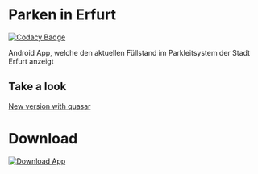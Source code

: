 # Parken in Erfurt

[![Codacy Badge](https://api.codacy.com/project/badge/Grade/2c0f1a73bcf54ac3a4307a3a12ccef23)](https://www.codacy.com/app/alexander_6/ParkenInErfurt?utm_source=github.com&utm_medium=referral&utm_content=gruessung/ParkenInErfurt&utm_campaign=badger)

Android App, welche den aktuellen Füllstand im Parkleitsystem der Stadt Erfurt anzeigt

## Take a look
[New version with quasar](https://github.com/gruessung/q_parkeninerfurt)

# Download
[![Download App](https://play.google.com/intl/en_us/badges/images/generic/en-play-badge.png)](https://play.google.com/store/apps/details?id=de.gvisions.parkeninerfurt "Download App")
